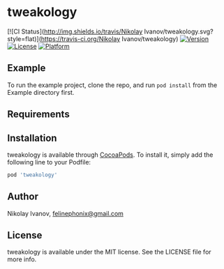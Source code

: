 # tweakology

[![CI Status](http://img.shields.io/travis/Nikolay Ivanov/tweakology.svg?style=flat)](https://travis-ci.org/Nikolay Ivanov/tweakology)
[![Version](https://img.shields.io/cocoapods/v/tweakology.svg?style=flat)](http://cocoapods.org/pods/tweakology)
[![License](https://img.shields.io/cocoapods/l/tweakology.svg?style=flat)](http://cocoapods.org/pods/tweakology)
[![Platform](https://img.shields.io/cocoapods/p/tweakology.svg?style=flat)](http://cocoapods.org/pods/tweakology)

## Example

To run the example project, clone the repo, and run `pod install` from the Example directory first.

## Requirements

## Installation

tweakology is available through [CocoaPods](http://cocoapods.org). To install
it, simply add the following line to your Podfile:

```ruby
pod 'tweakology'
```

## Author

Nikolay Ivanov, felinephonix@gmail.com

## License

tweakology is available under the MIT license. See the LICENSE file for more info.
